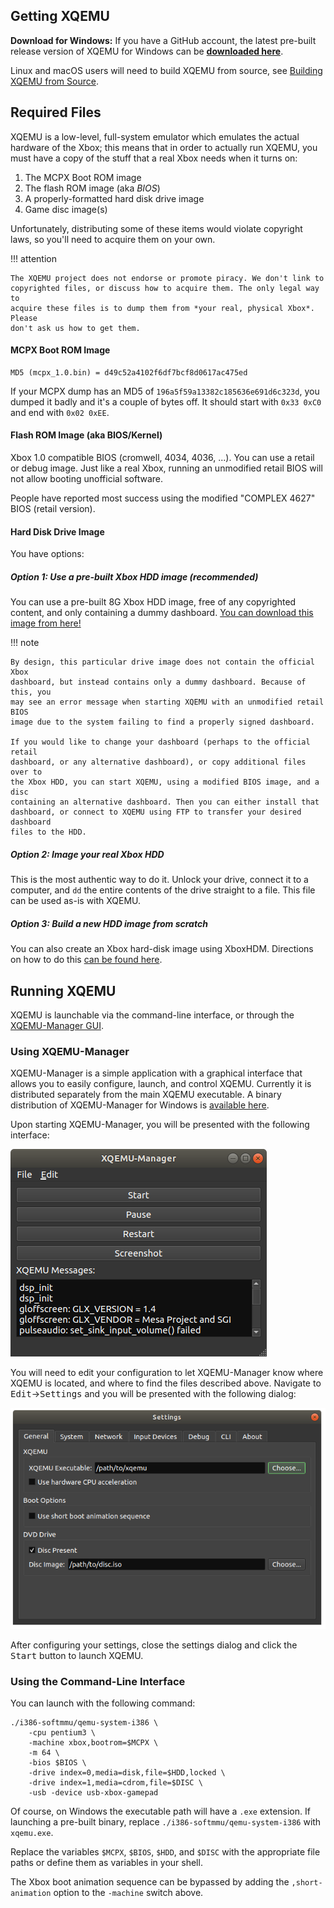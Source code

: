 Getting XQEMU
-------------
**Download for Windows:** If you have a GitHub account, the latest pre-built release version of XQEMU for Windows can be [**downloaded here**](https://github.com/xqemu/xqemu.com/files/4371039/xqemu-release-0ced417.zip).

Linux and macOS users will need to build XQEMU from source, see [Building XQEMU from Source](developers/building.md).

Required Files
--------------
XQEMU is a low-level, full-system emulator which emulates the actual hardware of
the Xbox; this means that in order to actually run XQEMU, you must have a copy
of the stuff that a real Xbox needs when it turns on:

1. The MCPX Boot ROM image
2. The flash ROM image (aka *BIOS*)
3. A properly-formatted hard disk drive image
4. Game disc image(s)

Unfortunately, distributing some of these items would violate copyright laws, so
you'll need to acquire them on your own.

!!! attention

    The XQEMU project does not endorse or promote piracy. We don't link to
    copyrighted files, or discuss how to acquire them. The only legal way to
    acquire these files is to dump them from *your real, physical Xbox*. Please
    don't ask us how to get them.

#### MCPX Boot ROM Image

    MD5 (mcpx_1.0.bin) = d49c52a4102f6df7bcf8d0617ac475ed

If your MCPX dump has an MD5 of `196a5f59a13382c185636e691d6c323d`, you dumped
it badly and it's a couple of bytes off. It should start with `0x33 0xC0` and end
with `0x02 0xEE`.

#### Flash ROM Image (aka BIOS/Kernel)

Xbox 1.0 compatible BIOS (cromwell, 4034, 4036, ...). You can use a retail
or debug image. Just like a real Xbox, running an unmodified retail BIOS will
not allow booting unofficial software.

People have reported most success using the modified "COMPLEX 4627" BIOS (retail version).

#### Hard Disk Drive Image

You have options:

##### Option 1: Use a pre-built Xbox HDD image (recommended)

You can use a pre-built 8G Xbox HDD image, free of any copyrighted content, and
only containing a dummy dashboard. [You can download this image from
here!](https://github.com/xqemu/xqemu-hdd-image/releases)

!!! note

    By design, this particular drive image does not contain the official Xbox
    dashboard, but instead contains only a dummy dashboard. Because of this, you
    may see an error message when starting XQEMU with an unmodified retail BIOS
    image due to the system failing to find a properly signed dashboard.

    If you would like to change your dashboard (perhaps to the official retail
    dashboard, or any alternative dashboard), or copy additional files over to
    the Xbox HDD, you can start XQEMU, using a modified BIOS image, and a disc
    containing an alternative dashboard. Then you can either install that
    dashboard, or connect to XQEMU using FTP to transfer your desired dashboard
    files to the HDD.

##### Option 2: Image your real Xbox HDD

This is the most authentic way to do it. Unlock your drive, connect it to a
computer, and `dd` the entire contents of the drive straight to a file. This
file can be used as-is with XQEMU.

##### Option 3: Build a new HDD image from scratch

You can also create an Xbox hard-disk image using XboxHDM. Directions on how
to do this [can be found here](https://github.com/xqemu/xqemu-hdd-image).

Running XQEMU
-------------

XQEMU is launchable via the command-line interface, or through the [XQEMU-Manager
GUI](https://github.com/xqemu/xqemu-manager).

### Using XQEMU-Manager

XQEMU-Manager is a simple application with a graphical interface that allows you
to easily configure, launch, and control XQEMU. Currently it is distributed separately
from the main XQEMU executable. A binary distribution of XQEMU-Manager for Windows
is [available here](https://ci.appveyor.com/api/projects/xqemu-bot/xqemu-manager/artifacts/xqemu-manager.zip?branch=master&pr=false).

Upon starting XQEMU-Manager, you will be presented with the following interface:

![XQEMU-Manager Main Window](xqemu-manager-main.png)

You will need to edit your configuration to let XQEMU-Manager know where XQEMU
is located, and where to find the files described above. Navigate to
<kbd>Edit</kbd>&rarr;<kbd>Settings</kbd> and you will be presented with the
following dialog:

![XQEMU-Manager Settings Window](xqemu-manager-settings.png)

After configuring your settings, close the settings dialog and click the
<kbd>Start</kbd> button to launch XQEMU.

### Using the Command-Line Interface

You can launch with the following command:

    ./i386-softmmu/qemu-system-i386 \
        -cpu pentium3 \
        -machine xbox,bootrom=$MCPX \
        -m 64 \
        -bios $BIOS \
        -drive index=0,media=disk,file=$HDD,locked \
        -drive index=1,media=cdrom,file=$DISC \
        -usb -device usb-xbox-gamepad

Of course, on Windows the executable path will have a `.exe` extension. If launching
a pre-built binary, replace `./i386-softmmu/qemu-system-i386` with
`xqemu.exe`.

Replace the variables `$MCPX`, `$BIOS`, `$HDD`, and `$DISC` with the appropriate
file paths or define them as variables in your shell.

The Xbox boot animation sequence can be bypassed by adding the
`,short-animation` option to the `-machine` switch above.
